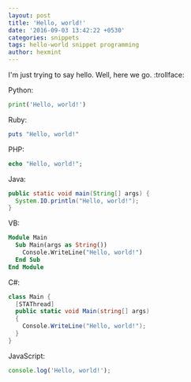 ```yaml
---
layout: post
title: 'Hello, world!'
date: '2016-09-03 13:42:22 +0530'
categories: snippets
tags: hello-world snippet programming
author: hexmint
---
```


I'm just trying to say hello.
Well, here we go. :trollface:

Python:

```python
print('Hello, world!')
```

Ruby:

```ruby
puts "Hello, world!"
```

PHP:

```php
echo "Hello, world!";
```

Java:

```java
public static void main(String[] args) {
  System.IO.println("Hello, world!");
}
```

VB:

```vb
Module Main
  Sub Main(args as String())
    Console.WriteLine("Hello, world!")
  End Sub
End Module
```

C#:

```csharp
class Main {
  [STAThread]
  public static void Main(string[] args)
  {
    Console.WriteLine("Hello, world!");
  }
}
```

JavaScript:

```javascript
console.log('Hello, world!');
```

